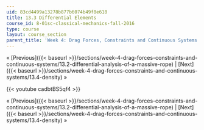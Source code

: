 ```yaml
---
uid: 83cd4499a13278b877b6074b49f8e618
title: 13.3 Differential Elements
course_id: 8-01sc-classical-mechanics-fall-2016
type: course
layout: course_section
parent_title: 'Week 4: Drag Forces, Constraints and Continuous Systems'
---
```


« [Previous]({{< baseurl >}}/sections/week-4-drag-forces-constraints-and-continuous-systems/13.2-differential-analysis-of-a-massive-rope) | [Next]({{< baseurl >}}/sections/week-4-drag-forces-constraints-and-continuous-systems/13.4-density) »

{{< youtube cadbtBS5qf4 >}}

« [Previous]({{< baseurl >}}/sections/week-4-drag-forces-constraints-and-continuous-systems/13.2-differential-analysis-of-a-massive-rope) | [Next]({{< baseurl >}}/sections/week-4-drag-forces-constraints-and-continuous-systems/13.4-density) »